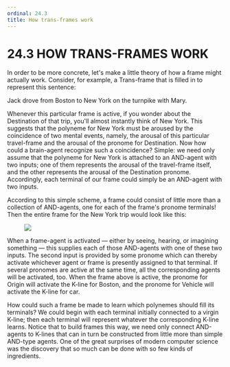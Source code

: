 ```yaml
---
ordinal: 24.3
title: How trans-frames work
---
```


# 24.3 HOW TRANS-FRAMES WORK 

<p>In order to be more concrete, let's make a little theory of how a frame might actually work. Consider, for example, a Trans-frame that is filled in to represent this sentence:</p>
<p>Jack drove from Boston to New York on the turnpike with Mary.</p>
<p>Whenever this particular frame is active, if you wonder about the Destination of that trip, you'll almost instantly think of New York. This suggests that the polyneme for New York must be aroused by the coincidence of two mental events, namely, the arousal of this particular travel-frame and the arousal of the pronome for Destination. Now how could a brain-agent recognize such a coincidence? Simple: we need only assume that the polyneme for New York is attached to an AND-agent with two inputs; one of them represents the arousal of the travel-frame itself, and the other represents the arousal of the Destination pronome. Accordingly, each terminal of our frame could simply be an AND-agent with two inputs.</p>
<p>According to this simple scheme, a frame could consist of little more than a collection of AND-agents, one for each of the frame's pronome terminals! Then the entire frame for the New York trip would look like this:</p>
<figure><img src="/images/ch24/24-2.png"></img></figure>
<p>When a frame-agent is activated &mdash; either by seeing, hearing, or imagining something &mdash; this supplies each of those AND-agents with one of these two inputs. The second input is provided by some pronome which can thereby activate whichever agent or frame is presently assigned to that terminal. If several pronomes are active at the same time, all the corresponding agents will be activated, too. When the frame above is active, the pronome for Origin will activate the K-line for Boston, and the pronome for Vehicle will activate the K-line for car.</p>
<p>How could such a frame be made to learn which polynemes should fill its terminals? We could begin with each terminal initially connected to a virgin K-line; then each terminal will represent whatever the corresponding K-line learns. Notice that to build frames this way, we need only connect AND-agents to K-lines that can in turn be constructed from little more than simple AND-type agents. One of the great surprises of modern computer science was the discovery that so much can be done with so few kinds of ingredients.</p>